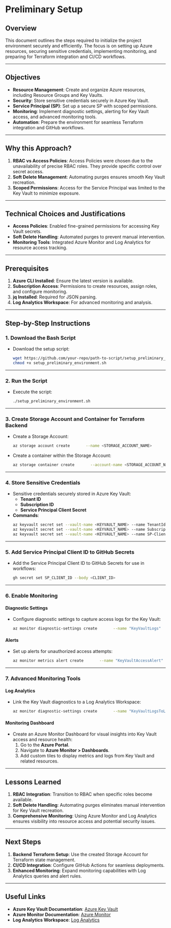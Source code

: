 
# Preliminary Setup

## Overview
This document outlines the steps required to initialize the project environment securely and efficiently. The focus is on setting up Azure resources, securing sensitive credentials, implementing monitoring, and preparing for Terraform integration and CI/CD workflows.

---

## Objectives
- **Resource Management**: Create and organize Azure resources, including Resource Groups and Key Vaults.
- **Security**: Store sensitive credentials securely in Azure Key Vault.
- **Service Principal (SP)**: Set up a secure SP with scoped permissions.
- **Monitoring**: Implement diagnostic settings, alerting for Key Vault access, and advanced monitoring tools.
- **Automation**: Prepare the environment for seamless Terraform integration and GitHub workflows.

---

## Why this Approach?
1. **RBAC vs Access Policies**: Access Policies were chosen due to the unavailability of precise RBAC roles. They provide specific control over secret access.
2. **Soft Delete Management**: Automating purges ensures smooth Key Vault recreation.
3. **Scoped Permissions**: Access for the Service Principal was limited to the Key Vault to minimize exposure.

---

## Technical Choices and Justifications
- **Access Policies**: Enabled fine-grained permissions for accessing Key Vault secrets.
- **Soft Delete Handling**: Automated purges to prevent manual intervention.
- **Monitoring Tools**: Integrated Azure Monitor and Log Analytics for resource access tracking.

---

## Prerequisites
1. **Azure CLI Installed**: Ensure the latest version is available.
2. **Subscription Access**: Permissions to create resources, assign roles, and configure monitoring.
3. **jq Installed**: Required for JSON parsing.
4. **Log Analytics Workspace**: For advanced monitoring and analysis.

---

## Step-by-Step Instructions

### **1. Download the Bash Script**
- Download the setup script:
  ```bash
  wget https://github.com/your-repo/path-to-script/setup_preliminary_environment.sh
  chmod +x setup_preliminary_environment.sh
  ```

---

### **2. Run the Script**
- Execute the script:
  ```bash
  ./setup_preliminary_environment.sh
  ```

---

### **3. Create Storage Account and Container for Terraform Backend**
- Create a Storage Account:
  ```bash
  az storage account create       --name <STORAGE_ACCOUNT_NAME>       --resource-group RG_SBUASA       --location francecentral       --sku Standard_LRS       --kind StorageV2
  ```
- Create a container within the Storage Account:
  ```bash
  az storage container create       --account-name <STORAGE_ACCOUNT_NAME>       --name <CONTAINER_NAME>
  ```

---

### **4. Store Sensitive Credentials**
- Sensitive credentials securely stored in Azure Key Vault:
  - **Tenant ID**
  - **Subscription ID**
  - **Service Principal Client Secret**
- **Commands**:
  ```bash
  az keyvault secret set --vault-name <KEYVAULT_NAME> --name TenantId --value <TENANT_ID>
  az keyvault secret set --vault-name <KEYVAULT_NAME> --name SubscriptionId --value <SUBSCRIPTION_ID>
  az keyvault secret set --vault-name <KEYVAULT_NAME> --name SP-ClientSecret --value <CLIENT_SECRET>
  ```

---

### **5. Add Service Principal Client ID to GitHub Secrets**
- Add the Service Principal Client ID to GitHub Secrets for use in workflows:
  ```bash
  gh secret set SP_CLIENT_ID --body <CLIENT_ID>
  ```

---

### **6. Enable Monitoring**

#### Diagnostic Settings
- Configure diagnostic settings to capture access logs for the Key Vault:
  ```bash
  az monitor diagnostic-settings create       --name "KeyVaultLogs"       --resource "$(az keyvault show --name <KEYVAULT_NAME> --query id -o tsv)"       --logs '[{"category": "AuditEvent","enabled": true}]'
  ```

#### Alerts
- Set up alerts for unauthorized access attempts:
  ```bash
  az monitor metrics alert create       --name "KeyVaultAccessAlert"       --resource-group RG_Security_SBUASA       --scopes "$(az keyvault show --name <KEYVAULT_NAME> --query id -o tsv)"       --condition "total > 0 where Category=='AuditEvent'"       --description "Alert on Key Vault access"
  ```

---

### **7. Advanced Monitoring Tools**

#### Log Analytics
- Link the Key Vault diagnostics to a Log Analytics Workspace:
  ```bash
  az monitor diagnostic-settings create       --name "KeyVaultLogsToLogAnalytics"       --resource "$(az keyvault show --name <KEYVAULT_NAME> --query id -o tsv)"       --workspace "$(az monitor log-analytics workspace show --resource-group RG_Security_SBUASA --name <WORKSPACE_NAME> --query id -o tsv)"       --logs '[{"category": "AuditEvent","enabled": true}]'
  ```

#### Monitoring Dashboard
- Create an Azure Monitor Dashboard for visual insights into Key Vault access and resource health:
  1. Go to the **Azure Portal**.
  2. Navigate to **Azure Monitor > Dashboards**.
  3. Add custom tiles to display metrics and logs from Key Vault and related resources.

---

## Lessons Learned
1. **RBAC Integration**: Transition to RBAC when specific roles become available.
2. **Soft Delete Handling**: Automating purges eliminates manual intervention for Key Vault recreation.
3. **Comprehensive Monitoring**: Using Azure Monitor and Log Analytics ensures visibility into resource access and potential security issues.

---

## Next Steps
1. **Backend Terraform Setup**: Use the created Storage Account for Terraform state management.
2. **CI/CD Integration**: Configure GitHub Actions for seamless deployments.
3. **Enhanced Monitoring**: Expand monitoring capabilities with Log Analytics queries and alert rules.

---

## Useful Links
- **Azure Key Vault Documentation**: [Azure Key Vault](https://learn.microsoft.com/en-us/azure/key-vault/)
- **Azure Monitor Documentation**: [Azure Monitor](https://learn.microsoft.com/en-us/azure/azure-monitor/)
- **Log Analytics Workspace**: [Log Analytics](https://learn.microsoft.com/en-us/azure/azure-monitor/logs/log-analytics-workspace-overview)
